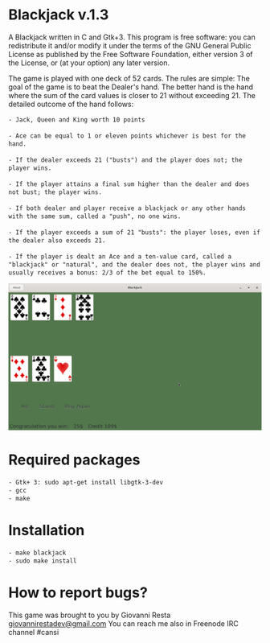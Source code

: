 # Blackjack v.1.3

A Blackjack written in C and Gtk+3. This program is free software: you can redistribute it and/or modify it under the terms of the GNU General Public License as published by the Free Software Foundation, either version 3 of the License, or (at your option) any later version.

The game is played with one deck of 52 cards. The rules are simple: The goal of the game is to beat the Dealer's hand. The better hand is the hand where the sum of the card values is closer to 21 without exceeding 21. The detailed outcome of the hand follows:

	- Jack, Queen and King worth 10 points
	
	- Ace can be equal to 1 or eleven points whichever is best for the hand.

    - If the dealer exceeds 21 ("busts") and the player does not; the player wins.
    
    - If the player attains a final sum higher than the dealer and does not bust; the player wins.
    
    - If both dealer and player receive a blackjack or any other hands with the same sum, called a "push", no one wins.
    
    - If the player exceeds a sum of 21 "busts": the player loses, even if the dealer also exceeds 21.
    
    - If the player is dealt an Ace and a ten-value card, called a "blackjack" or "natural", and the dealer does not, the player wins and usually receives a bonus: 2/3 of the bet equal to 150%.
    
![Screenshot](https://github.com/gioretikto/blackjack/blob/master/blackjack.png)

# Required packages

	- Gtk+ 3: sudo apt-get install libgtk-3-dev
	- gcc
	- make

# Installation

	- make blackjack
	- sudo make install

# How to report bugs?

This game was brought to you by Giovanni Resta giovannirestadev@gmail.com
You can reach me also in Freenode IRC channel #cansi
